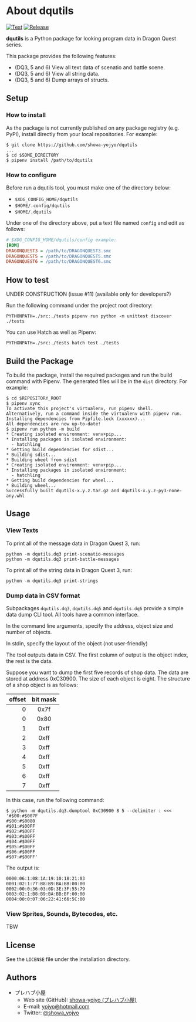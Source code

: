 # About dqutils

[![Test](https://github.com/showa-yojyo/dqutils/actions/workflows/test.yml/badge.svg?branch=develop)](https://github.com/showa-yojyo/dqutils/actions/workflows/test.yml)
[![Release](https://github.com/showa-yojyo/dqutils/actions/workflows/release.yml/badge.svg?branch=master)](https://github.com/showa-yojyo/dqutils/actions/workflows/release.yml)

**dqutils** is a Python package for looking program data in Dragon Quest series.

This package provides the following features:

* (DQ3, 5 and 6) View all text data of scenatio and battle scene.
* (DQ3, 5 and 6) View all string data.
* (DQ3, 5 and 6) Dump arrays of structs.

## Setup

### How to install

As the package is not currently published on any package registry (e.g. PyPI),
install directly from your local repositories. For example:

```console
$ git clone https://github.com/showa-yojyo/dqutils
...
$ cd $SOME_DIRECTORY
$ pipenv install /path/to/dqutils
```

### How to configure

Before run a dqutils tool, you must make one of the directory below:

* `$XDG_CONFIG_HOME/dqutils`
* `$HOME/.config/dqutils`
* `$HOME/.dqutils`

Under one of the directory above, put a text file named `config` and edit as
follows:

```ini
# $XDG_CONFIG_HOME/dqutils/config example:
[ROM]
DRAGONQUEST3 = /path/to/DRAGONQUEST3.smc
DRAGONQUEST5 = /path/to/DRAGONQUEST5.smc
DRAGONQUEST6 = /path/to/DRAGONQUEST6.smc
```

## How to test

UNDER CONSTRUCTION (issue #11) (available only for developers?)

Run the following command under the project root directory:

```console
PYTHONPATH=./src:./tests pipenv run python -m unittest discover ./tests
```

You can use Hatch as well as Pipenv:

```console
PYTHONPATH=./src:./tests hatch test ./tests
```

## Build the Package

To build the package, install the required packages and run the build command
with Pipenv. The generated files will be in the `dist` directory. For example:

```console
$ cd $REPOSITORY_ROOT
$ pipenv sync
To activate this project's virtualenv, run pipenv shell.
Alternatively, run a command inside the virtualenv with pipenv run.
Installing dependencies from Pipfile.lock (xxxxxx)...
All dependencies are now up-to-date!
$ pipenv run python -m build
* Creating isolated environment: venv+pip...
* Installing packages in isolated environment:
  - hatchling
* Getting build dependencies for sdist...
* Building sdist...
* Building wheel from sdist
* Creating isolated environment: venv+pip...
* Installing packages in isolated environment:
  - hatchling
* Getting build dependencies for wheel...
* Building wheel...
Successfully built dqutils-x.y.z.tar.gz and dqutils-x.y.z-py3-none-any.whl
```

## Usage

### View Texts

To print all of the message data in Dragon Quest 3, run:

```console
python -m dqutils.dq3 print-scenatio-messages
python -m dqutils.dq3 print-battle-messages
```

To print all of the string data in Dragon Quest 3, run:

```console
python -m dqutils.dq3 print-strings
```

### Dump data in CSV format

Subpackages `dqutils.dq3`, `dqutils.dq5` and `dqutils.dq6` provide a simple data
dump CLI tool. All tools have a common interface.

In the command line arguments, specify the address, object size and number of
objects.

In stdin, specify the layout of the object (not user-friendly)

The tool outputs data in CSV. The first column of output is the object index,
the rest is the data.

Suppose you want to dump the first five records of shop data. The data are
stored at address 0xC30900. The size of each object is eight. The structure of a
shop object is as follows:

| offset | bit mask |
|-------:|:--------:|
| 0 | 0x7f |
| 0 | 0x80 |
| 1 | 0xff |
| 2 | 0xff |
| 3 | 0xff |
| 4 | 0xff |
| 5 | 0xff |
| 6 | 0xff |
| 7 | 0xff |

In this case, run the following command:

```console
$ python -m dqutils.dq3.dumptool 0xC30900 8 5 --delimiter : <<< '#$00:#$007F
#$00:#$0080
#$01:#$00FF
#$02:#$00FF
#$03:#$00FF
#$04:#$00FF
#$05:#$00FF
#$06:#$00FF
#$07:#$00FF'
```

The output is:

```text
0000:06:1:08:1A:19:10:18:21:03
0001:02:1:77:B8:B9:BA:BB:00:00
0002:00:0:36:03:0D:3E:3F:55:79
0003:02:1:B8:B9:BA:BB:BF:00:00
0004:00:0:07:06:22:41:66:5C:00
```

### View Sprites, Sounds, Bytecodes, etc.

TBW

## License

See the `LICENSE` file under the installation directory.

## Authors

* プレハブ小屋
  * Web site (GitHub): [showa-yojyo (プレハブ小屋)](https://github.com/showa-yojyo/)
  * E-mail: <yojyo@hotmail.com>
  * Twitter: [@showa_yojyo](https://twitter.com/showa_yojyo)
